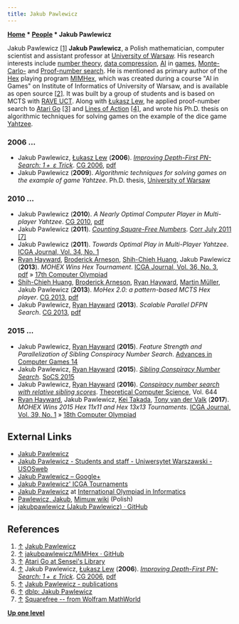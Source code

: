 ```yaml
---
title: Jakub Pawlewicz
---
```

**[Home](Home "Home") \* [People](People "People") \* Jakub Pawlewicz**



 [](http://www.mimuw.edu.pl/~pan/) Jakub Pawlewicz <a id="cite-note-1" href="#cite-ref-1">[1]</a> 
**Jakub Pawlewicz**,
a Polish mathematician, computer scientist and assistant professor at [University of Warsaw](University_of_Warsaw "University of Warsaw"). His research interests include [number theory](https://en.wikipedia.org/wiki/Number_theory), [data compression](https://en.wikipedia.org/wiki/Data_compression), [AI](Artificial_Intelligence "Artificial Intelligence") in [games](Games "Games"), [Monte-Carlo-](Monte-Carlo_Tree_Search "Monte-Carlo Tree Search") and [Proof-number search](Proof-Number_Search "Proof-Number Search"). He is mentioned as primary author of the [Hex](Hex "Hex") playing program [MIMHex](https://www.game-ai-forum.org/icga-tournaments/program.php?id=649), which was created during a course "AI in Games" on Institute of Informatics of University of Warsaw, and is available as open source <a id="cite-note-2" href="#cite-ref-2">[2]</a>. It was built by a group of students and is based on MCTS with [RAVE UCT](UCT "UCT"). Along with [Łukasz Lew](index.php?title=%C5%81ukasz_Lew&action=edit&redlink=1 "Łukasz Lew (page does not exist)"), he applied proof-number search to [Atari Go](index.php?title=Atari_Go&action=edit&redlink=1 "Atari Go (page does not exist)") <a id="cite-note-3" href="#cite-ref-3">[3]</a> and [Lines of Action](Lines_of_Action "Lines of Action") <a id="cite-note-4" href="#cite-ref-4">[4]</a>, and wrote his Ph.D. thesis on algorithmic techniques for solving games on the example of the dice game [Yahtzee](https://en.wikipedia.org/wiki/Yahtzee). 



### 2006 ...


* Jakub Pawlewicz, [Łukasz Lew](index.php?title=%C5%81ukasz_Lew&action=edit&redlink=1 "Łukasz Lew (page does not exist)") (**2006**). *[Improving Depth-First PN-Search: 1 +  ε Trick](http://link.springer.com/chapter/10.1007/978-3-540-75538-8_14)*. [CG 2006](CG_2006 "CG 2006"), [pdf](http://www.mimuw.edu.pl/~pan/papers/lm-pns.pdf)
* Jakub Pawlewicz (**2009**). *Algorithmic techniques for solving games on the example of game Yahtzee*. Ph.D. thesis, [University of Warsaw](University_of_Warsaw "University of Warsaw")


### 2010 ...


* Jakub Pawlewicz (**2010**). *A Nearly Optimal Computer Player in Multi-player Yahtzee*. [CG 2010](CG_2010 "CG 2010"), [pdf](http://www.mimuw.edu.pl/~pan/papers/yahtzee.pdf)
* Jakub Pawlewicz (**2011**). *[Counting Square-Free Numbers](https://archive.org/details/arxiv-1107.4890)*. [Corr July 2011](http://www.informatik.uni-trier.de/~ley/db/journals/corr/corr1107.html#abs-1107-4890) <a id="cite-note-7" href="#cite-ref-7">[7]</a>
* Jakub Pawlewicz (**2011**). *Towards Optimal Play in Multi-Player Yahtzee*. [ICGA Journal, Vol. 34, No. 1](ICGA_Journal#34_1 "ICGA Journal")
* [Ryan Hayward](Ryan_Hayward "Ryan Hayward"), [Broderick Arneson](index.php?title=Broderick_Arneson&action=edit&redlink=1 "Broderick Arneson (page does not exist)"), [Shih-Chieh Huang](Shih-Chieh_Huang "Shih-Chieh Huang"), Jakub Pawlewicz (**2013**). *MOHEX Wins Hex Tournament*. [ICGA Journal, Vol. 36, No. 3](ICGA_Journal#36_3 "ICGA Journal"), [pdf](https://webdocs.cs.ualberta.ca/~hayward/papers/rptYokohama.pdf) » [17th Computer Olympiad](17th_Computer_Olympiad#Hex "17th Computer Olympiad")
* [Shih-Chieh Huang](Shih-Chieh_Huang "Shih-Chieh Huang"), [Broderick Arneson](index.php?title=Broderick_Arneson&action=edit&redlink=1 "Broderick Arneson (page does not exist)"), [Ryan Hayward](Ryan_Hayward "Ryan Hayward"), [Martin Müller](Martin_M%C3%BCller "Martin Müller"), Jakub Pawlewicz (**2013**). *MoHex 2.0: a pattern-based MCTS Hex player*. [CG 2013](CG_2013 "CG 2013"), [pdf](https://webdocs.cs.ualberta.ca/~hayward/papers/m2.pdf)
* Jakub Pawlewicz, [Ryan Hayward](Ryan_Hayward "Ryan Hayward") (**2013**). *Scalable Parallel DFPN Search*. [CG 2013](CG_2013 "CG 2013"), [pdf](https://webdocs.cs.ualberta.ca/~hayward/papers/pawlhayw.pdf)


### 2015 ...


* Jakub Pawlewicz, [Ryan Hayward](Ryan_Hayward "Ryan Hayward") (**2015**). *Feature Strength and Parallelization of Sibling Conspiracy Number Search*. [Advances in Computer Games 14](Advances_in_Computer_Games_14 "Advances in Computer Games 14")
* Jakub Pawlewicz, [Ryan Hayward](Ryan_Hayward "Ryan Hayward") (**2015**). *[Sibling Conspiracy Number Search](https://www.aaai.org/ocs/index.php/SOCS/SOCS15/paper/view/11040)*. [SoCS 2015](https://en.wikipedia.org/wiki/Symposium_on_Combinatorial_Search)
* Jakub Pawlewicz, [Ryan Hayward](Ryan_Hayward "Ryan Hayward") (**2016**). *[Conspiracy number search with relative sibling scores](https://www.sciencedirect.com/science/article/pii/S0304397516302729)*. [Theoretical Computer Science](https://en.wikipedia.org/wiki/Theoretical_Computer_Science_(journal)), Vol. 644
* [Ryan Hayward](Ryan_Hayward "Ryan Hayward"), Jakub Pawlewicz, [Kei Takada](Kei_Takada "Kei Takada"), [Tony van der Valk](index.php?title=Tony_van_der_Valk&action=edit&redlink=1 "Tony van der Valk (page does not exist)") (**2017**). *MOHEX Wins 2015 Hex 11x11 and Hex 13x13 Tournaments*. [ICGA Journal, Vol. 39, No. 1](ICGA_Journal#39_1 "ICGA Journal") » [18th Computer Olympiad](18th_Computer_Olympiad#Hex "18th Computer Olympiad")


## External Links


* [Jakub Pawlewicz](http://www.mimuw.edu.pl/~pan/)
* [Jakub Pawlewicz - Students and staff - Uniwersytet Warszawski - USOSweb](https://usosweb.uw.edu.pl/kontroler.php?_action=actionx:katalog2/osoby/pokazOsobe%28os_id:1132%29&lang=2)
* [Jakub Pawlewicz – Google+](https://plus.google.com/113975014992209957219/about)
* [Jakub Pawlewicz' ICGA Tournaments](https://www.game-ai-forum.org/icga-tournaments/person.php?id=700)
* [Jakub Pawlewicz](http://ioi.eduardische.com/people/1052) at [International Olympiad in Informatics](https://en.wikipedia.org/wiki/International_Olympiad_in_Informatics)
* [Pawlewicz, Jakub](http://mimuw.wikispaces.com/Pawlewicz,+Jakub), [Mimuw wiki](https://pl-pl.facebook.com/mimuw) (Polish)
* [jakubpawlewicz (Jakub Pawlewicz) · GitHub](https://github.com/jakubpawlewicz)


## References


1. <a id="cite-ref-1" href="#cite-note-1">↑</a> [Jakub Pawlewicz](http://www.mimuw.edu.pl/~pan/)
2. <a id="cite-ref-2" href="#cite-note-2">↑</a> [jakubpawlewicz/MiMHex · GitHub](https://github.com/jakubpawlewicz/MiMHex)
3. <a id="cite-ref-3" href="#cite-note-3">↑</a> [Atari Go at Sensei's Library](http://senseis.xmp.net/?AtariGo)
4. <a id="cite-ref-4" href="#cite-note-4">↑</a> Jakub Pawlewicz, [Łukasz Lew](index.php?title=%C5%81ukasz_Lew&action=edit&redlink=1 "Łukasz Lew (page does not exist)") (**2006**). *[Improving Depth-First PN-Search: 1 +  ε Trick](http://link.springer.com/chapter/10.1007/978-3-540-75538-8_14)*. [CG 2006](CG_2006 "CG 2006"), [pdf](http://www.mimuw.edu.pl/~pan/papers/lm-pns.pdf)
5. <a id="cite-ref-5" href="#cite-note-5">↑</a> [Jakub Pawlewicz - publications](http://www.mimuw.edu.pl/~pan/papers/)
6. <a id="cite-ref-6" href="#cite-note-6">↑</a> [dblp: Jakub Pawlewicz](http://www.informatik.uni-trier.de/~ley/pers/hd/p/Pawlewicz:Jakub)
7. <a id="cite-ref-7" href="#cite-note-7">↑</a> [Squarefree -- from Wolfram MathWorld](http://mathworld.wolfram.com/Squarefree.html)

**[Up one level](People "People")**







 
